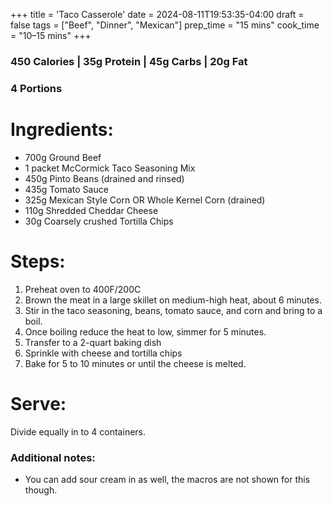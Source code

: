 +++
title = 'Taco Casserole'
date = 2024-08-11T19:53:35-04:00
draft = false
tags = ["Beef", "Dinner", "Mexican"]
prep_time = "15 mins"
cook_time = "10–15 mins"
+++

### 450 Calories | 35g Protein | 45g Carbs | 20g Fat
### 4 Portions

# Ingredients:
- 700g Ground Beef
- 1 packet McCormick Taco Seasoning Mix
- 450g Pinto Beans (drained and rinsed)
- 435g Tomato Sauce
- 325g Mexican Style Corn OR Whole Kernel Corn (drained)
- 110g Shredded Cheddar Cheese
- 30g Coarsely crushed Tortilla Chips

# Steps:
1. Preheat oven to 400F/200C 
2. Brown the meat in a large skillet on medium-high heat, about 6 minutes.
3. Stir in the taco seasoning, beans, tomato sauce, and corn and bring to a boil.
4. Once boiling reduce the heat to low, simmer for 5 minutes.
5. Transfer to a 2-quart baking dish
6. Sprinkle with cheese and tortilla chips
7. Bake for 5 to 10 minutes or until the cheese is melted.

# Serve:
Divide equally in to 4 containers.

### Additional notes:
- You can add sour cream in as well, the macros are not shown for this though.